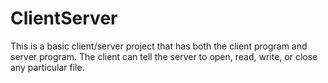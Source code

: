 # ClientServer
This is a basic client/server project that has both the client program and server program.
The client can tell the server to open, read, write, or close any particular file.
